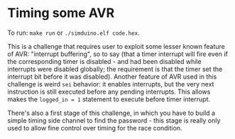 # Timing some AVR

To run: `make run` or `./simduino.elf code.hex`.

This is a challenge that requires user to exploit
some lesser known feature of AVR: "interrupt buffering",
so to say (that a timer interrupt will fire even if the
corresponding timer is disabled - and had been disabled
while interrupts were disabled globally; the requirement
is that the timer set the interrupt bit before it was disabled).
Another feature of AVR used in this challenge is weird
`sei` behavior: it enables interrupts, but the very next
instruction is still executed before any pending interrupts.
This allows makes the `logged_in = 1` statement to execute
before timer interrupt.

There's also a first stage of this challenge, in which
you have to build a simple timing side channel to
find the password - this stage is really only used
to allow fine control over timing for the race condition.

